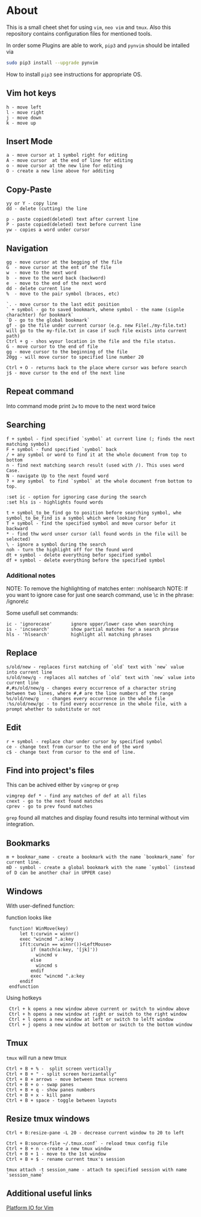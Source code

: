 # About

This is a small cheet shet for using `vim`, `neo vim` and `tmux`. Also this repository contains configuration files for mentioned tools.

In order some Plugins are able to work, `pip3` and `pynvim` should be intalled via

```bash
sudo pip3 install --upgrade pynvim
```
How to install `pip3` see instructions for appropriate OS.

## Vim hot keys

```
h - move left
l - move right
j - move down
k - move up
```

## Insert Mode

```
a - move cursor at 1 symbol right for editing
A - move cursor  at the end of line for editing
o - move cursor at the new line for editing
O - create a new line above for additing
```

## Copy-Paste

```
yy or Y - copy line
dd - delete (cutting) the line

p - paste copied(deleted) text after current line
P - paste copied(deleted) text before current line
yw - copies a word under cursor
```

## Navigation

```
gg - move cursor at the begging of the file
G  - move cursor at the ent of the file
w  - move to the next word
b  - move to the word back (backword)
e  - move to the end of the next word
dd - delete current line
%  - move to the pair symbol (braces, etc)

`. - move cursor to the last edit position
` + symbol - go to saved bookmark, whene symbol - the name (signle charachter) for bookmark`
`D - go to the global bookmark`
gf - go the file under current cursor (e.g. new File(./my-file.txt) will go to the my-file.txt in case if such file exists into current path)
Ctrl + g - shos wyour location in the file and the file status.
G - move cursor to the end of file
gg - move cursor to the beginning of the file
20gg - will move cursor to specified line number 20

Ctrl + O - returns back to the place where cursor was before search
j$ - move cursor to the end of the next line

```

## Repeat command

Into command mode print `2w` to move to the next word twice

## Searching

```
f + symbol - find specified `symbol` at current line (; finds the next matching symbol)
F + symbol - fund specified `symbol` back
/ + any symbol or word to find it at the whole document from top to bottom
n - find next matching search result (used with /). This uses word Case.
N - navigate Up to the next found word
? + any symbol  to find `symbol` at the whole document from bottom to top.

:set ic - option for ignoring case during the search
:set hls is - highlights found words

t + symbol_to_be_find go to position before searching symbol, whe symbol_to_be_find is a symbol which were looking for
T + symbol - find the specified symbol and move cursor befor it backward
* - find thw word unser cursor (all found words in the file will be selected)
\ - ignore a symbol during the search
noh - turn the highlight off for the found word
dt + symbol - delete everything befor specified symbol
df + symbol - delete everything before the specified symbol
```

### Additional notes

NOTE:  To remove the highlighting of matches enter:   :nohlsearch
NOTE:  If you want to ignore case for just one search command, use  \c
       in the phrase:  /ignore\c  <ENTER>

Some usefull set commands:

```
ic - 'ignorecase'       ignore upper/lower case when searching
is - 'incsearch'        show partial matches for a search phrase
hls - 'hlsearch'        highlight all matching phrases
```

## Replace

```
s/old/new - replaces first matching of `old` text with `new` value into current line
s/old/new/g - replaces all matches of `old` text with `new` value into current line
#,#s/old/new/g - changes every occurrence of a character string between two lines, where #,# are the line numbers of the range
%s/old/new/g   - changes every occurrence in the whole file
:%s/old/new/gc - to find every occurrence in the whole file, with a prompt whether to substitute or not
```

## Edit

```
r + symbol - replace char under cursor by specified symbol
ce - change text from cursor to the end of the word
c$ - change text from cursor to the end of line.
```

## Find into project's files

This can be achived either by `vimgrep` or `grep`

```
vimgrep def * - find any matches of def at all files
cnext - go to the next found matches
cprev - go to prev found matches
```

`grep` found all matches and display found results into terminal without vim integration.


## Bookmarks

```
m + bookmar_name - create a bookmark with the name `bookmark_name` for current line.
mD - symbol - create a global bookmark with the name `symbol` (instead of D can be another char in UPPER case)
```

## Windows

With user-defined function:

function looks like

```
 function! WinMove(key)
     let t:curwin = winnr()
     exec "wincmd ".a:key
     if(t:curwin == winnr())<LeftMouse>
         if (match(a:key, '[jk]'))
           wincmd v
         else
           wincmd s
         endif
         exec "wincmd ".a:key
     endif
 endfunction
```

Using hotkeys

```
 Ctrl + k opens a new window above current or switch to window above
 Ctrl + h opens a new window at right or switch to the right window
 Ctrl + l opens a new window at left or switch to lelft window
 Ctrl + j opens a new window at bottom or switch to the bottom window
```

## Tmux

`tmux` will run a new tmux

```
Ctrl + B + % -  split screen vertically
Ctrl + B + " - split screen horizantally"
Ctrl + B + arrows - move between tmux screens
Ctrl + B + o - swap panes
Ctrl + B + q - show panes numbers
Ctrl + B + x - kill pane
Ctrl + B + space - toggle between layouts
```

## Resize tmux windows

```
Ctrl + B:resize-pane -L 20 - decrease current window to 20 to left

Ctrl + B:source-file ~/.tmux.conf` - reload tmux config file
Ctrl + B + n - create a new tmux window
Ctrl + B + 1 - move to the 1st window
Ctrl + B + $ - rename current tmux's session

tmux attach -t session_name - attach to specified session with name `session_name`
```

## Additional useful links

[Platform IO for Vim](https://docs.platformio.org/en/latest/ide/vim.html)
